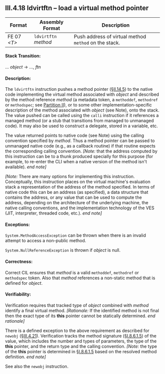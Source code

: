 ## III.4.18 ldvirtftn &ndash; load a virtual method pointer

 | Format | Assembly Format | Description
 | ---- | ---- | ----
 | FE 07 _\<T\>_ | `ldvirtftn` _method_ | Push address of virtual method `method` on the stack.

#### Stack Transition:

&hellip; _object_ &rarr; &hellip;, _ftn_

#### Description:

The `ldvirtftn` instruction pushes a method pointer (§[II.14.5](#todo-missing-hyperlink)) to the native code implementing the virtual method associated with _object_ and described by the method reference _method_ (a metadata token, a `methoddef`, `methodref` or `methodspec`; see [Partition II](#todo-missing-hyperlink)), or to some other implementation-specific description of the method associated with _object_ (see Note), onto the stack. The value pushed can be called using the `calli` instruction if it references a managed method (or a stub that transitions from managed to unmanaged code). It may also be used to construct a delegate, stored in a variable, etc.

The value returned points to native code (see Note) using the calling convention specified by _method_. Thus a method pointer can be passed to unmanaged native code (e.g., as a callback routine) if that routine expects the corresponding calling convention. _[Note:_ that the address computed by this instruction can be to a thunk produced specially for this purpose (for example, to re-enter the CLI when a native version of the method isn't available). _end note]_

_[Note:_ There are many options for implementing this instruction. Conceptually, this instruction places on the virtual machine's evaluation stack a representation of the address of the method specified. In terms of native code this can be an address (as specified), a data structure that contains the address, or any value that can be used to compute the address, depending on the architecture of the underlying machine, the native calling conventions, and the implementation technology of the VES (JIT, interpreter, threaded code, etc.). _end note]_

#### Exceptions:

`System.MethodAccessException` can be thrown when there is an invalid attempt to access a non-public method.

`System.NullReferenceException` is thrown if _object_ is null.

#### Correctness:

Correct CIL ensures that _method_ is a valid `methoddef`, `methodref` or `methodspec` token. Also that _method_ references a non-static method that is defined for _object_.

#### Verifiability:

Verification requires that tracked type of _object_ combined with _method_ identify a final virtual method. _[Rationale:_ If the identified method is not final then the exact type of its **this** pointer cannot be statically determined. _end rationale]_

There is a defined exception to the above requirement as described for `newobj` (§[III.4.21](iii.4.21-newobj.md)). Verification tracks the method signature (§[I.8.6.1.5](#todo-missing-hyperlink)) of the value, which includes the number and types of parameters, the type of the **this** pointer, and the return type and the calling convention. _[Note:_ the type of the **this** pointer is determined in §[I.8.6.1.5](#todo-missing-hyperlink) based on the resolved method definition. _end note]_

See also the `newobj` instruction.
